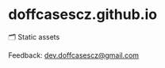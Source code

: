 # doffcasescz.github.io

🗂️ Static assets

Feedback: [dev.doffcasescz@gmail.com](dev.doffcasescz@gmail.com)
